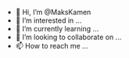 - 👋 Hi, I’m @MaksKamen
- 👀 I’m interested in ...
- 🌱 I’m currently learning ...
- 💞️ I’m looking to collaborate on ...
- 📫 How to reach me ...

<!---
MaksKamen/MaksKamen is a ✨ special ✨ repository because its `README.md` (this file) appears on your GitHub profile.
You can click the Preview link to take a look at your changes.
--->
